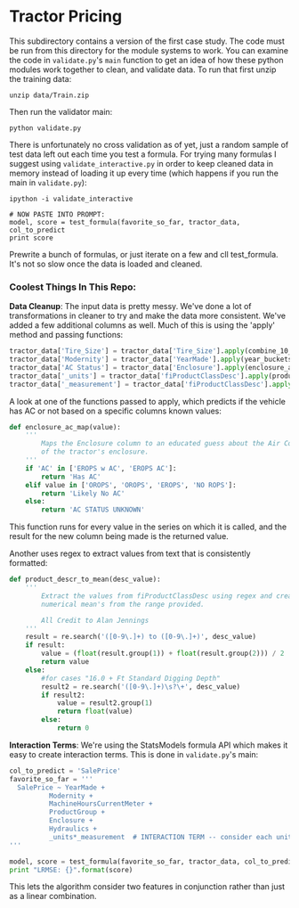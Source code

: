 # Tractor Pricing

This subdirectory contains a version of the first case study. The code must be run from this directory for the module systems to work. You can examine the code in `validate.py`'s `main` function to get an idea of how these python modules work together to clean, and validate data. To run that first unzip the training data:

```
unzip data/Train.zip
```

Then run the validator main:

```
python validate.py
```

There is unfortunately no cross validation as of yet, just a random sample of test data left out each time you test a formula. For trying many formulas I suggest using `validate_interactive.py` in order to keep cleaned data in memory instead of loading it up every time (which happens if you run the main in `validate.py`):

```
ipython -i validate_interactive

# NOW PASTE INTO PROMPT:
model, score = test_formula(favorite_so_far, tractor_data, col_to_predict
print score
```

Prewrite a bunch of formulas, or just iterate on a few and cll test_formula. It's not so slow once the data is loaded and cleaned.


### Coolest Things In This Repo:

__Data Cleanup__: The input data is pretty messy. We've done a lot of transformations in cleaner to try and make the data more consistent. We've added a few additional columns as well. Much of this is using the 'apply' method and passing functions:

```python
tractor_data['Tire_Size'] = tractor_data['Tire_Size'].apply(combine_10_inch_tire_size)
tractor_data['Modernity'] = tractor_data['YearMade'].apply(year_buckets_cat_map)
tractor_data['AC Status'] = tractor_data['Enclosure'].apply(enclosure_ac_map)
tractor_data['_units'] = tractor_data['fiProductClassDesc'].apply(product_descr_to_units)
tractor_data['_measurement'] = tractor_data['fiProductClassDesc'].apply(product_descr_to_mean)
```

A look at one of the functions passed to apply, which predicts if the vehicle has AC or not based on a specific columns known values:

```python
def enclosure_ac_map(value):
    '''
        Maps the Enclosure column to an educated guess about the Air Conditioning status
        of the tractor's enclosure.
    '''
    if 'AC' in ['EROPS w AC', 'EROPS AC']:
        return 'Has AC'
    elif value in ['OROPS', 'OROPS', 'EROPS', 'NO ROPS']:
        return 'Likely No AC'
    else:
        return 'AC STATUS UNKNOWN'
```

This function runs for every value in the series on which it is called, and the result for the new column being made is the returned value.

Another uses regex to extract values from text that is consistently formatted:

```python
def product_descr_to_mean(desc_value):
    '''
        Extract the values from fiProductClassDesc using regex and create
        numerical mean's from the range provided.

        All Credit to Alan Jennings
    '''
    result = re.search('([0-9\.]+) to ([0-9\.]+)', desc_value)
    if result:
        value = (float(result.group(1)) + float(result.group(2))) / 2
        return value
    else:
        #for cases "16.0 + Ft Standard Digging Depth"
        result2 = re.search('([0-9\.]+)\s?\+', desc_value)
        if result2:
            value = result2.group(1)
            return float(value)
        else:
            return 0
```

__Interaction Terms__: We're using the StatsModels formula API which makes it easy to create interaction terms. This is done in `validate.py`'s main:

```python
col_to_predict = 'SalePrice'
favorite_so_far = '''
  SalePrice ~ YearMade +
          Modernity +
          MachineHoursCurrentMeter +
          ProductGroup +
          Enclosure +
          Hydraulics +
          _units*_measurement  # INTERACTION TERM -- consider each units/measurements combo individually
'''

model, score = test_formula(favorite_so_far, tractor_data, col_to_predict)
print "LRMSE: {}".format(score)
```

This lets the algorithm consider two features in conjunction rather than just as a linear combination.
